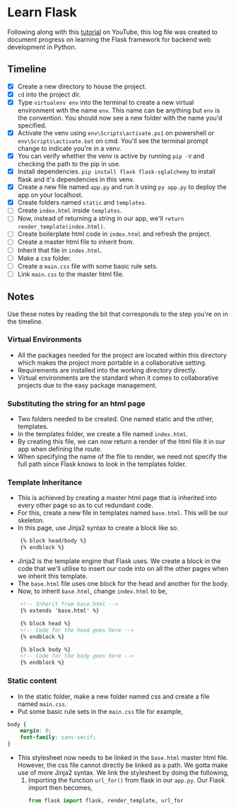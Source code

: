 # Learn Flask
Following along with this [tutorial](https://www.youtube.com/watch?v=Z1RJmh_OqeA) on YouTube, this log file was created to document progress on learning the Flask framework for backend web development in Python. 

## Timeline
- [X] Create a new directory to house the project.
- [X] `cd` into the project dir.
- [X] Type `virtualenv env` into the terminal to create a new virtual environment with the name `env`. This name can be anything but `env` is the convention. You should now see a new folder with the name you'd specified.
- [X] Activate the venv using `env\Scripts\activate.ps1` on powershell or `env\Scripts\activate.bat` on cmd. You'll see the terminal prompt change to indicate you're in a venv.
- [X] You can verify whether the venv is active by running `pip -V` and checking the path to the pip in use.
- [X] Install dependencies. `pip install flask flask-sqlalchemy` to install flask and it's dependencies in this venv.
- [X] Create a new file named `app.py` and run it using `py app.py` to deploy the app on your localhost.
- [X] Create folders named `static` and `templates`.
- [ ] Create `index.html` inside `templates`.
- [ ] Now, instead of returning a string in our app, we'll `return render_template(index.html)`.
- [ ] Create boilerplate html code in `index.html` and refresh the project.
- [ ] Create a master html file to inherit from. 
- [ ] Inherit that file in `index.html`.
- [ ] Make a css folder.
- [ ] Create a `main.css` file with some basic rule sets.
- [ ] Link `main.css` to the master html file.

## Notes
Use these notes by reading the bit that corresponds to the step you're on in the timeline.
### Virtual Environments
- All the packages needed for the project are located within this directory which makes the project more portable in a collaborative setting.
- Requirements are installed into the working directory directly.
- Virtual environments are the standard when it comes to collaborative projects due to the easy package management. 

### Substituting the string for an html page
- Two folders needed to be created. One named static and the other, templates. 
- In the templates folder, we create a file named `index.html`. 
- By creating this file, we can now return a render of the html file it in our app when defining the route.
- When specifying the name of the file to render, we need not specify the full path since Flask knows to look in the templates folder.

### Template Inheritance
- This is achieved by creating a master html page that is inherited into every other page so as to cut redundant code.
- For this, create a new file in templates named `base.html`. This will be our skeleton. 
- In this page, use Jinja2 syntax to create a block like so.
```html
    {% block head/body %}
    {% endblock %}
```
- Jinja2 is the template engine that Flask uses. We create a block in the code that we'll utilise to insert our code into on all the other pages when we inherit this template. 
- The `base.html` file uses one block for the head and another for the body.
- Now, to inherit `base.html`, change `index.html` to be, 
```html
    <!-- Inherit from base.html -->
    {% extends 'base.html' %}

    {% block head %}
    <!-- Code for the head goes here -->
    {% endblock %}

    {% block body %}
    <!-- Code for the body goes here -->
    {% endblock %}
```

### Static content
- In the static folder, make a new folder named css and create a file named `main.css`.
- Put some basic rule sets in the `main.css` file for example,
```css
body {
    margin: 0;
    font-family: sans-serif;
}
```
- This stylesheet now needs to be linked in the `base.html` master html file. However, the css file cannot directly be linked as a path. We gotta make use of more Jinja2 syntax. We link the stylesheet by doing the following,
  1. Importing the function `url_for()` from flask in our `app.py`. Our Flask import then becomes, 
        ```python 
        from flask import flask, render_template, url_for
        ```